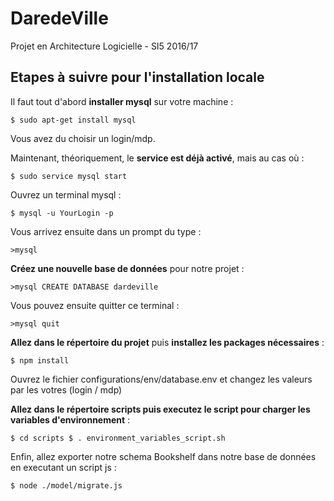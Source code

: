 # DaredeVille
Projet en Architecture Logicielle - SI5 2016/17

## Etapes à suivre pour l'installation locale

Il faut tout d'abord **installer mysql** sur votre machine :

`
    $ sudo apt-get install mysql
`

Vous avez du choisir un login/mdp.

Maintenant, théoriquement, le **service est déjà activé**, mais au cas où :

`
    $ sudo service mysql start
`

Ouvrez un terminal mysql :

`
    $ mysql -u YourLogin -p
`

Vous arrivez ensuite dans un prompt du type :

`
    >mysql
`

**Créez une nouvelle base de données** pour notre projet :

`
    >mysql CREATE DATABASE dardeville
`

Vous pouvez ensuite quitter ce terminal : 

`
    >mysql quit
`

**Allez dans le répertoire du projet** puis **installez les packages nécessaires** :

`
    $ npm install
`

Ouvrez le fichier configurations/env/database.env et changez les valeurs par les votres (login / mdp)


**Allez dans le répertoire scripts puis executez le script pour charger les variables d'environnement** :

`
    $ cd scripts
    $ . environment_variables_script.sh
`

Enfin, allez exporter notre schema Bookshelf dans notre base de données en executant un script js :

`
    $ node ./model/migrate.js
`